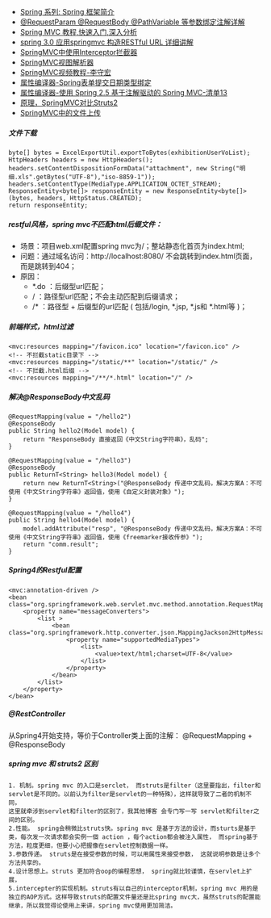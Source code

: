 - [Spring 系列: Spring 框架简介](https://www.ibm.com/developerworks/cn/java/wa-spring1/)
- [@RequestParam @RequestBody @PathVariable 等参数绑定注解详解](http://blog.csdn.net/walkerjong/article/details/7946109)
- [Spring MVC 教程,快速入门,深入分析](http://elf8848.iteye.com/blog/875830)
- [spring 3.0 应用springmvc 构造RESTful URL 详细讲解](http://badqiu.iteye.com/blog/473301)
- [SpringMVC中使用Interceptor拦截器](http://haohaoxuexi.iteye.com/blog/1750680)
- [SpringMVC视图解析器](http://haohaoxuexi.iteye.com/blog/1770554)
- [SpringMVC视频教程-李守宏](http://wenku.baidu.com/view/d36df46665ce0508763213e0.html)
- [属性编译器-Spring表单提交日期类型绑定](http://gaobusi.iteye.com/blog/1210701)
- [属性编译器-使用 Spring 2.5 基于注解驱动的 Spring MVC-清单13](http://www.ibm.com/developerworks/cn/java/j-lo-spring25-mvc/)
- [原理，SpringMVC对比Struts2](http://blog.csdn.net/liou825/article/details/24422113)
-  [SpringMVC中的文件上传](http://www.iqiyi.com/lvyou/xfunchjlb.html)

##### 文件下载
```
byte[] bytes = ExcelExportUtil.exportToBytes(exhibitionUserVoList);
HttpHeaders headers = new HttpHeaders();
headers.setContentDispositionFormData("attachment", new String("明细.xls".getBytes("UTF-8"),"iso-8859-1"));
headers.setContentType(MediaType.APPLICATION_OCTET_STREAM);
ResponseEntity<byte[]> responseEntity = new ResponseEntity<byte[]>(bytes, headers, HttpStatus.CREATED);
return responseEntity;
```

##### restful风格，spring mvc不匹配html后缀文件：
- 场景：项目web.xml配置spring mvc为<url-pattern>/</url-pattern>；整站静态化首页为index.html;
- 问题：通过域名访问：http://localhost:8080/ 不会跳转到index.html页面，而是跳转到404；
- 原因：  
    - <url-pattern>*.do</url-pattern> ：后缀型url匹配；
    - <url-pattern>/</url-pattern> ：路径型url匹配；不会主动匹配到后缀请求；
    - <url-pattern>/*</url-pattern>          ：路径型 + 后缀型的url匹配 ( 包括/login, *.jsp, *.js和 *.html等 )；

##### 前端样式，html过滤
```
<mvc:resources mapping="/favicon.ico" location="/favicon.ico" />
<!-- 不拦截static目录下 -->
<mvc:resources mapping="/static/**" location="/static/" />	
<!-- 不拦截.html后缀 -->
<mvc:resources mapping="/**/*.html" location="/" />	
```

##### 解决@ResponseBody中文乱码
```
@RequestMapping(value = "/hello2")
@ResponseBody
public String hello2(Model model) {
    return "ResponseBody 直接返回《中文String字符串》，乱码";
}
 
@RequestMapping(value = "/hello3")
@ResponseBody
public ReturnT<String> hello3(Model model) {
    return new ReturnT<String>("@ResponseBody 传递中文乱码，解决方案A：不可使用《中文String字符串》返回值，使用《自定义封装对象》");
}
 
@RequestMapping(value = "/hello4")
public String hello4(Model model) {
    model.addAttribute("resp", "@ResponseBody 传递中文乱码，解决方案A：不可使用《中文String字符串》返回值，使用《freemarker接收传参》");
    return "comm.result";
}
```

##### Spring4的Restful配置
```
<mvc:annotation-driven />
<bean class="org.springframework.web.servlet.mvc.method.annotation.RequestMappingHandlerAdapter">
	<property name="messageConverters">
		<list >
			<bean class="org.springframework.http.converter.json.MappingJackson2HttpMessageConverter">
				<property name="supportedMediaTypes">
					<list>
						<value>text/html;charset=UTF-8</value>
					</list>
				</property>
			</bean>
		</list>
	</property>
</bean>
```

##### @RestController	
从Spring4开始支持，等价于Controller类上面的注解： @RequestMapping + @ResponseBody

##### spring mvc 和 struts2 区别
    1. 机制。spring mvc 的入口是serclet， 而struts是filter（这里要指出，filter和servlet是不同的。以前认为filter是servlet的一种特殊），这样就导致了二者的机制不同，
    这里就牵涉到servlet和filter的区别了，我其他博客 会专门写一写 servlet和filter之间的区别。
    2.性能。 spring会稍微比struts快。spring mvc 是基于方法的设计，而sturts是基于类，每次发一次请求都会实例一個 action ，每个action都会被注入属性， 而spring基于方法，粒度更细，但要小心把握像在servlet控制数据一样。
    3.参数传递。 struts是在接受参数的时候，可以用属性来接受参数， 这就说明参数是让多个方法共享的。
    4.设计思想上。struts 更加符合oop的编程思想， spring就比较谨慎，在servlet上扩展，
    5.intercepter的实现机制。struts有以自己的interceptor机制，spring mvc 用的是独立的AOP方式。这样导致struts的配置文件量还是比spring mvc大，虽然struts的配置能继承，所以我觉得论使用上来讲，spring mvc使用更加简洁。